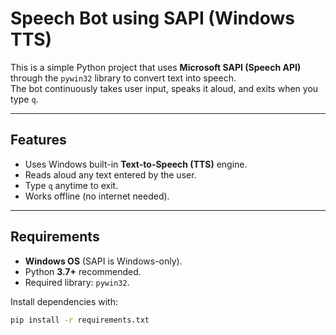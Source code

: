 # Speech Bot using SAPI (Windows TTS)

This is a simple Python project that uses **Microsoft SAPI (Speech API)** through the `pywin32` library to convert text into speech.  
The bot continuously takes user input, speaks it aloud, and exits when you type `q`.

---

## Features
- Uses Windows built-in **Text-to-Speech (TTS)** engine.
- Reads aloud any text entered by the user.
- Type `q` anytime to exit.
- Works offline (no internet needed).

---

## Requirements
- **Windows OS** (SAPI is Windows-only).
- Python **3.7+** recommended.
- Required library: `pywin32`.

Install dependencies with:
```bash
pip install -r requirements.txt
